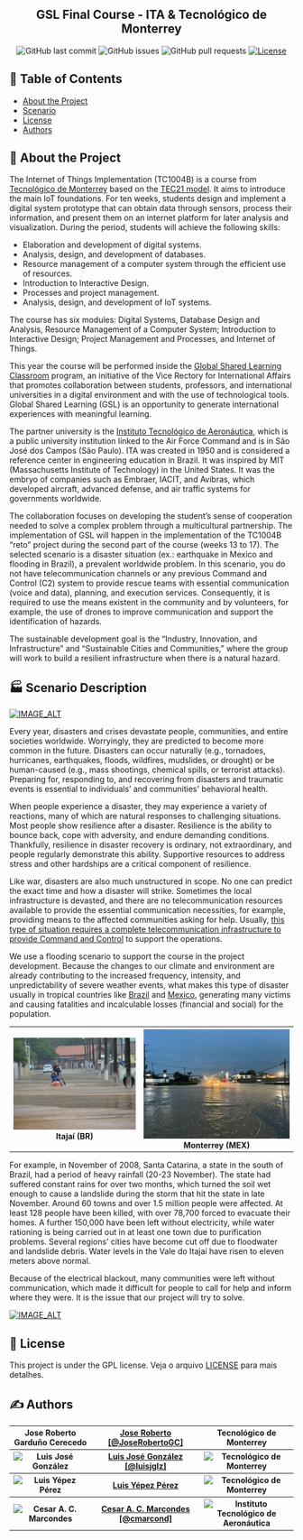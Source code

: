 
<h2 align="center">GSL Final Course - ITA & Tecnológico de Monterrey</h2>

<div align="center">

![GitHub last commit](https://img.shields.io/github/last-commit/kabartsjc/gsl-iot)
![GitHub issues](https://img.shields.io/github/issues/kabartsjc/gsl-iot)
![GitHub pull requests](https://img.shields.io/github/issues-pr/kabartsjc/gsl-iot)
[![License](https://img.shields.io/badge/license-GPL-blue.svg)](/LICENSE)
</div>


## 📝 Table of Contents

- [About the Project](#about)
- [Scenario](#scenario_desc)
- [License](#license)
- [Authors](#authors)

## 🧐 About the Project <a name = "about"></a>

The Internet of Things Implementation (TC1004B) is a course from [Tecnológico de Monterrey](https://www.tec.mx) based on the [TEC21 model](https://tec21connect.com/). It aims to introduce the main IoT foundations. For ten weeks, students design and implement a digital system prototype that can obtain data through sensors, process their information, and present them on an internet platform for later analysis and visualization. During the period, students will achieve the following skills:

- Elaboration and development of digital systems.
- Analysis, design, and development of databases.
- Resource management of a computer system through the efficient use of resources.
- Introduction to Interactive Design.
- Processes and project management.
- Analysis, design, and development of IoT systems.

The course has six modules: Digital Systems, Database Design and Analysis, Resource Management of a Computer System; Introduction to Interactive Design; Project Management and Processes, and Internet of Things.

This year the course will be performed inside the [Global Shared Learning Classroom]( https://global.tec.mx/en/global-shared-learning) program, an initiative of the Vice Rectory for International Affairs that promotes collaboration between students, professors, and international universities in a digital environment and with the use of technological tools. Global Shared Learning (GSL) is an opportunity to generate international experiences with meaningful learning.

The partner university is the [Instituto Tecnológico de Aeronáutica](http://www.ita.br/), which is a public university institution linked to the Air Force Command and is in São José dos Campos (São Paulo). ITA was created in 1950 and is considered a reference center in engineering education in Brazil. It was inspired by MIT (Massachusetts Institute of Technology) in the United States. It was the embryo of companies such as Embraer, IACIT, and Avibras, which developed aircraft, advanced defense, and air traffic systems for governments worldwide.

The collaboration focuses on developing the student’s sense of cooperation needed to solve a complex problem through a multicultural partnership. The implementation of GSL will happen in the implementation of the TC1004B “reto” project during the second part of the course (weeks 13 to 17). The selected scenario is a disaster situation (ex.: earthquake in Mexico and flooding in Brazil), a prevalent worldwide problem. In this scenario, you do not have telecommunication channels or any previous Command and Control (C2) system to provide rescue teams with essential communication (voice and data), planning, and execution services. Consequently, it is required to use the means existent in the community and by volunteers, for example, the use of drones to improve communication and support the identification of hazards.

The sustainable development goal is the “Industry, Innovation, and Infrastructure” and “Sustainable Cities and Communities,” where the group will work to build a resilient infrastructure when there is a natural hazard.

## 🏭 Scenario Description <a name = "scenario_desc"></a>

[![IMAGE_ALT](https://img.youtube.com/vi/PPkjYf4rd_E/0.jpg)](https://www.youtube.com/embed/PPkjYf4rd_E)

Every year, disasters and crises devastate people, communities, and entire societies worldwide. Worryingly, they are predicted to become more common in the future. Disasters can occur naturally (e.g., tornadoes, hurricanes, earthquakes, floods, wildfires, mudslides, or drought) or be human-caused (e.g., mass shootings, chemical spills, or terrorist attacks). Preparing for, responding to, and recovering from disasters and traumatic events is essential to individuals’ and communities' behavioral health.

When people experience a disaster, they may experience a variety of reactions, many of which are natural responses to challenging situations. Most people show resilience after a disaster. Resilience is the ability to bounce back, cope with adversity, and endure demanding conditions. Thankfully, resilience in disaster recovery is ordinary, not extraordinary, and people regularly demonstrate this ability. Supportive resources to address stress and other hardships are a critical component of resilience.

Like war, disasters are also much unstructured in scope. No one can predict the exact time and how a disaster will strike. Sometimes the local infrastructure is devasted, and there are no telecommunication resources available to provide the essential communication necessities, for example, providing means to the affected communities asking for help. Usually, [this type of situation requires a complete telecommunication infrastructure to provide Command and Control](https://www.tandfonline.com/doi/abs/10.1080/19393550903551843) to support the operations.

We use a flooding scenario to support the course in the project development. Because the changes to our climate and environment are already contributing to the increased frequency, intensity, and unpredictability of severe weather events, what makes this type of disaster usually in tropical countries like [Brazil](https://www.theguardian.com/world/2022/may/31/dozens-dead-in-brazil-floods-and-landslides-with-many-more-missing) and [Mexico](https://mexiconewsdaily.com/news/from-drought-to-floods-heavy-rains-continue-across-the-country/), generating many victims and causing fatalities and incalculable losses (financial and social) for the population.

<table>
<tr>
<th> <img src="images/itajai.jpg" alt="Itajai (BR)"  width="500"></a> Itajaí (BR) </th>
<th> <img src="images/monterrey.jpg" alt="Monterrey (MEX)"  width="500">Monterrey (MEX)</a>  </th>
</tr>
</table>

For example, in November of 2008, Santa Catarina, a state in the south of Brazil, had a period of heavy rainfall (20-23 November). The state had suffered constant rains for over two months, which turned the soil wet enough to cause a landslide during the storm that hit the state in late November. Around 60 towns and over 1.5 million people were affected. At least 128 people have been killed, with over 78,700 forced to evacuate their homes. A further 150,000 have been left without electricity, while water rationing is being carried out in at least one town due to purification problems. Several regions’ cities have become cut off due to floodwater and landslide debris. Water levels in the Vale do Itajaí have risen to eleven meters above normal.

Because of the electrical blackout, many communities were left without communication, which made it difficult for people to call for help and inform where they were. It is the issue that our project will try to solve.

[![IMAGE_ALT](https://img.youtube.com/vi/2RKeZk8qudA/0.jpg)](https://www.youtube.com/embed/2RKeZk8qudA)



## :memo: License <a name = "license"></a>

This project is under the GPL license. Veja o arquivo [LICENSE](LICENSE) para mais detalhes.


## ✍️ Authors <a name = "authors"></a>
<table>
<tr>
  <th> Jose Roberto Garduño Cerecedo </th>
  <th> <a href="https://github.com/JoseRobertoGC" rel="noopener">Jose Roberto [@JoseRobertoGC]</a> </th>
  <th> Tecnológico de Monterrey </th>
</tr>

<tr>
  <th> <img src="fig/luis@tec.jpg" alt="Luis José González" width="80px" height="65px"> </th>
  <th> <a href="https://github.com/luisjglz" rel="noopener">Luis José González [@luisjglz]</a> </th>
  <th> <img src="fig/tec_logo.png" alt="Tecnológico de Monterrey" width="100px" height="45px"> </th>
</tr>

<tr>
  <th> <img src="fig/Luis.jpeg" alt="Luis Yépez Pérez" width="80px" height="65px"> </th>
  <th> <a href="https://www.researchgate.net/profile/Luis-Yepez-Perez" rel="noopener">Luis Yépez Pérez</a> </th>
  <th> <img src="fig/tec_logo.png" alt="Tecnológico de Monterrey" width="100px" height="45px"> </th>
</tr>

<tr>
  <th> <img src="fig/marcondes.jpg" alt="Cesar A. C. Marcondes" width="60px" height="45px"> </th>
  <th> <a href="https://github.com/cmarcond" rel="noopener">Cesar A. C. Marcondes [@cmarcond]</a> </th>
  <th> <img src="fig/ITA_logo.png" alt="Instituto Tecnológico de Aeronáutica" width="80px" height="45px"> </th>
</tr>
</table>
